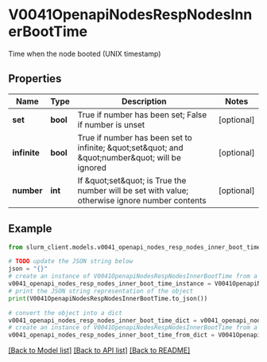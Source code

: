 # V0041OpenapiNodesRespNodesInnerBootTime

Time when the node booted (UNIX timestamp)

## Properties

Name | Type | Description | Notes
------------ | ------------- | ------------- | -------------
**set** | **bool** | True if number has been set; False if number is unset | [optional] 
**infinite** | **bool** | True if number has been set to infinite; \&quot;set\&quot; and \&quot;number\&quot; will be ignored | [optional] 
**number** | **int** | If \&quot;set\&quot; is True the number will be set with value; otherwise ignore number contents | [optional] 

## Example

```python
from slurm_client.models.v0041_openapi_nodes_resp_nodes_inner_boot_time import V0041OpenapiNodesRespNodesInnerBootTime

# TODO update the JSON string below
json = "{}"
# create an instance of V0041OpenapiNodesRespNodesInnerBootTime from a JSON string
v0041_openapi_nodes_resp_nodes_inner_boot_time_instance = V0041OpenapiNodesRespNodesInnerBootTime.from_json(json)
# print the JSON string representation of the object
print(V0041OpenapiNodesRespNodesInnerBootTime.to_json())

# convert the object into a dict
v0041_openapi_nodes_resp_nodes_inner_boot_time_dict = v0041_openapi_nodes_resp_nodes_inner_boot_time_instance.to_dict()
# create an instance of V0041OpenapiNodesRespNodesInnerBootTime from a dict
v0041_openapi_nodes_resp_nodes_inner_boot_time_from_dict = V0041OpenapiNodesRespNodesInnerBootTime.from_dict(v0041_openapi_nodes_resp_nodes_inner_boot_time_dict)
```
[[Back to Model list]](../README.md#documentation-for-models) [[Back to API list]](../README.md#documentation-for-api-endpoints) [[Back to README]](../README.md)


